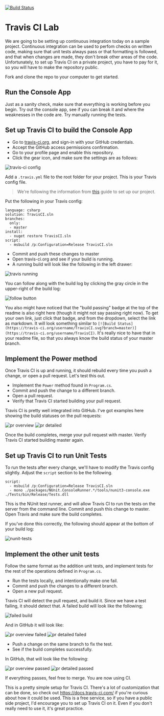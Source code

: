 [![Build Status](https://travis-ci.com/chunxiawu/TravisCI.svg?branch=master)](https://travis-ci.com/chunxiawu/TravisCI)

# Travis CI Lab
We are going to be setting up continuous integration today on a sample project. 
Continuous integration can be used to perfom checks on written code, making sure that unit tests always pass or that formatting is followed, and that when changes are made, they don't break other areas of the code.
Unfortunately, to set up Travis CI on a private project, you have to pay for it, so you will have to make the repository public.

Fork and clone the repo to your computer to get started.

## Run the Console App
Just as a sanity check, make sure that everything is working before you begin. Try out the console app, see if you can break it and where the weaknesses in the code are. Try manually running the tests.

## Set up Travis CI to build the Console App
- Go to [travis-ci.org](http://travis-ci.org), and sign-in with your GitHub credentials. 
- Accept the GitHub access permissions confirmation.
- Go to your profile page and enable this repository.
- Click the gear icon, and make sure the settings are as follows:

![travis-ci config](./img/travis-ci-config.png)

Add a `.travis.yml` file to the root folder for your project. This is your Travis config file.
> We're following the information from [this](https://docs.travis-ci.com/user/languages/csharp/) guide to set up our project.

Put the following in your Travis config:

```
language: csharp
solution: TravisCI.sln
branches:
  only:
  - master
install:
  - nuget restore TravisCI.sln
script:
  - msbuild /p:Configuration=Release TravisCI.sln
```

- Commit and push these changes to master
- Open travis-ci.org and see if your build is running. 
- A running build will look like the following in the left drawer:

![travis running](./img/travis-running.png)

You can follow along with the build log by clicking the gray circle in the upper-right of the build log:

![follow button](./img/follow-button.png)

You also might have noticed that the "build passing" badge at the top of the readme is also right here (though it might not say passing right now). To get your own link, just click that badge, and from the dropdown, select the link as markdown. It will look something similar to `[![Build Status](https://travis-ci.org/username/TravisCI.svg?branch=master)](https://travis-ci.org/username/TravisCI)`. It's really nice to have that in your readme file, so that you always know the build status of your master branch.

## Implement the Power method
Once Travis CI is up and running, it should rebuild every time you push a change, or open a pull request. Let's test this out.

- Implement the `Power` method found in `Program.cs`.
- Commit and push the change to a different branch.
- Open a pull request.
- Verify that Travis CI started building your pull request.

Travis CI is pretty well integrated into GitHub. I've got examples here showing the build statuses on the pull requests:

![pr overview](./img/pr-overview.png)
![pr detailed](./img/pr-detailed.png)


Once the build completes, merge your pull request with master. Verify Travis CI started building master again.

## Set up Travis CI to run Unit Tests
To run the tests after every change, we'll have to modify the Travis config slightly. 
Adjust the `script` section to be the following. 

```
script:
  - msbuild /p:Configuration=Release TravisCI.sln
  - mono ./packages/NUnit.ConsoleRunner.*/tools/nunit3-console.exe ./Tests/bin/Release/Tests.dll
```

This is the NUnit test runner, and will allow Travis CI to run the tests on the server from the command line.
Commit and push this change to master.
Open Travis and make sure the build completes.

If you've done this correctly, the following should appear at the bottom of your build log:

![nunit-tests](./img/nunit-tests.png)

## Implement the other unit tests
Follow the same format as the addition unit tests, and implement tests for the rest of the operations defined in `Program.cs`.

- Run the tests locally, and intentionally make one fail.
- Commit and push the changes to a different branch.
- Open a new pull request.

Travis CI will detect the pull request, and build it. Since we have a test failing, it should detect that. A failed build will look like the following;

![failed build](./img/failed-build.png)

And in GitHub it will look like:

![pr overview failed](./img/pr-overview-failed.png)
![pr detailed failed](./img/pr-detailed-failed.png)

- Push a change on the same branch to fix the test.
- See if the build completes successfully.

In GitHub, that will look like the following:

![pr overview passed](./img/pr-overview-passed.png)
![pr detailed passed](./img/pr-detailed-passed.png)

If everything passes, feel free to merge. You are now using CI.

This is a pretty simple setup for Travis CI. There's a lot of customization that can be done, so check out https://docs.travis-ci.com/ if you're curious about how it could be used. This is a free service, so if you have a public side project, I'd encourage you to set up Travis CI on it. Even if you don't really need to use it, it's great practice.
